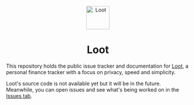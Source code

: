 <div align="center">
<img src="https://loot.yapok.org/favicon.svg" width="64" height="64" alt="Loot" />
<h1>Loot</h1>
</div>

This repository holds the public issue tracker and documentation for [Loot](https://loot.yapok.org), a personal finance tracker with a focus on privacy, speed and simplicity.

Loot's source code is not available yet but it will be in the future. Meanwhile, you can open issues and see what's being worked on in the [Issues tab](https://github.com/madx/loot-app/issues).
